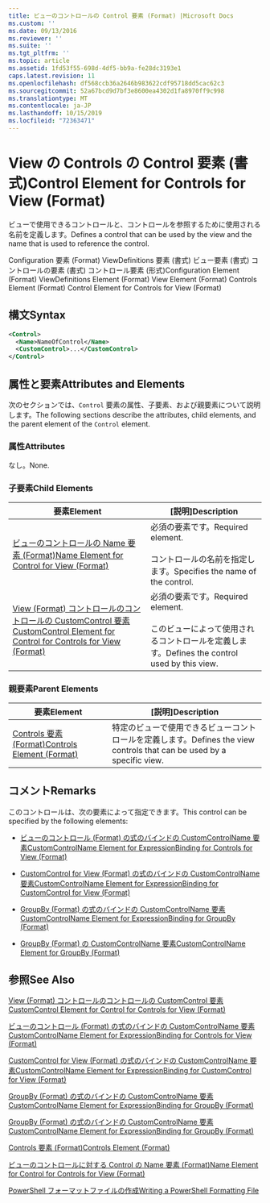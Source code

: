 ```yaml
---
title: ビューのコントロールの Control 要素 (Format) |Microsoft Docs
ms.custom: ''
ms.date: 09/13/2016
ms.reviewer: ''
ms.suite: ''
ms.tgt_pltfrm: ''
ms.topic: article
ms.assetid: 1fd53f55-698d-4df5-bb9a-fe28dc3193e1
caps.latest.revision: 11
ms.openlocfilehash: df568ccb36a2646b983622cdf95718dd5cac62c3
ms.sourcegitcommit: 52a67bcd9d7bf3e8600ea4302d1fa8970ff9c998
ms.translationtype: MT
ms.contentlocale: ja-JP
ms.lasthandoff: 10/15/2019
ms.locfileid: "72363471"
---
```

# <a name="control-element-for-controls-for-view--format"></a><span data-ttu-id="80674-102">View の Controls の Control 要素 (書式)</span><span class="sxs-lookup"><span data-stu-id="80674-102">Control Element for Controls for View  (Format)</span></span>

<span data-ttu-id="80674-103">ビューで使用できるコントロールと、コントロールを参照するために使用される名前を定義します。</span><span class="sxs-lookup"><span data-stu-id="80674-103">Defines a control that can be used by the view and the name that is used to reference the control.</span></span>

<span data-ttu-id="80674-104">Configuration 要素 (Format) ViewDefinitions 要素 (書式) ビュー要素 (書式) コントロールの要素 (書式) コントロール要素 (形式)</span><span class="sxs-lookup"><span data-stu-id="80674-104">Configuration Element (Format) ViewDefinitions Element (Format) View Element (Format) Controls Element (Format) Control Element for Controls for View (Format)</span></span>

## <a name="syntax"></a><span data-ttu-id="80674-105">構文</span><span class="sxs-lookup"><span data-stu-id="80674-105">Syntax</span></span>

```xml
<Control>
  <Name>NameOfControl</Name>
  <CustomControl>...</CustomControl>
</Control>
```

## <a name="attributes-and-elements"></a><span data-ttu-id="80674-106">属性と要素</span><span class="sxs-lookup"><span data-stu-id="80674-106">Attributes and Elements</span></span>

<span data-ttu-id="80674-107">次のセクションでは、`Control` 要素の属性、子要素、および親要素について説明します。</span><span class="sxs-lookup"><span data-stu-id="80674-107">The following sections describe the attributes, child elements, and the parent element of the `Control` element.</span></span>

### <a name="attributes"></a><span data-ttu-id="80674-108">属性</span><span class="sxs-lookup"><span data-stu-id="80674-108">Attributes</span></span>

<span data-ttu-id="80674-109">なし。</span><span class="sxs-lookup"><span data-stu-id="80674-109">None.</span></span>

### <a name="child-elements"></a><span data-ttu-id="80674-110">子要素</span><span class="sxs-lookup"><span data-stu-id="80674-110">Child Elements</span></span>

|<span data-ttu-id="80674-111">要素</span><span class="sxs-lookup"><span data-stu-id="80674-111">Element</span></span>|<span data-ttu-id="80674-112">[説明]</span><span class="sxs-lookup"><span data-stu-id="80674-112">Description</span></span>|
|-------------|-----------------|
|[<span data-ttu-id="80674-113">ビューのコントロールの Name 要素 (Format)</span><span class="sxs-lookup"><span data-stu-id="80674-113">Name Element for Control for View (Format)</span></span>](./name-element-for-control-for-controls-for-view-format.md)|<span data-ttu-id="80674-114">必須の要素です。</span><span class="sxs-lookup"><span data-stu-id="80674-114">Required element.</span></span><br /><br /> <span data-ttu-id="80674-115">コントロールの名前を指定します。</span><span class="sxs-lookup"><span data-stu-id="80674-115">Specifies the name of the control.</span></span>|
|[<span data-ttu-id="80674-116">View (Format) コントロールのコントロールの CustomControl 要素</span><span class="sxs-lookup"><span data-stu-id="80674-116">CustomControl Element for Control for Controls for View (Format)</span></span>](./customcontrol-element-for-control-for-controls-for-view-format.md)|<span data-ttu-id="80674-117">必須の要素です。</span><span class="sxs-lookup"><span data-stu-id="80674-117">Required element.</span></span><br /><br /> <span data-ttu-id="80674-118">このビューによって使用されるコントロールを定義します。</span><span class="sxs-lookup"><span data-stu-id="80674-118">Defines the control used by this view.</span></span>|

### <a name="parent-elements"></a><span data-ttu-id="80674-119">親要素</span><span class="sxs-lookup"><span data-stu-id="80674-119">Parent Elements</span></span>

|<span data-ttu-id="80674-120">要素</span><span class="sxs-lookup"><span data-stu-id="80674-120">Element</span></span>|<span data-ttu-id="80674-121">[説明]</span><span class="sxs-lookup"><span data-stu-id="80674-121">Description</span></span>|
|-------------|-----------------|
|[<span data-ttu-id="80674-122">Controls 要素 (Format)</span><span class="sxs-lookup"><span data-stu-id="80674-122">Controls Element (Format)</span></span>](./controls-element-for-view-format.md)|<span data-ttu-id="80674-123">特定のビューで使用できるビューコントロールを定義します。</span><span class="sxs-lookup"><span data-stu-id="80674-123">Defines the view controls that can be used by a specific view.</span></span>|

## <a name="remarks"></a><span data-ttu-id="80674-124">コメント</span><span class="sxs-lookup"><span data-stu-id="80674-124">Remarks</span></span>

<span data-ttu-id="80674-125">このコントロールは、次の要素によって指定できます。</span><span class="sxs-lookup"><span data-stu-id="80674-125">This control can be specified by the following elements:</span></span>

- [<span data-ttu-id="80674-126">ビューのコントロール (Format) の式のバインドの CustomControlName 要素</span><span class="sxs-lookup"><span data-stu-id="80674-126">CustomControlName Element for ExpressionBinding for Controls for View (Format)</span></span>](./customcontrolname-element-for-expressionbinding-for-controls-for-view-format.md)

- [<span data-ttu-id="80674-127">CustomControl for View (Format) の式のバインドの CustomControlName 要素</span><span class="sxs-lookup"><span data-stu-id="80674-127">CustomControlName Element for ExpressionBinding for CustomControl for View (Format)</span></span>](./customcontrolname-element-for-expressionbinding-for-customcontrol-for-view-format.md)

- [<span data-ttu-id="80674-128">GroupBy (Format) の式のバインドの CustomControlName 要素</span><span class="sxs-lookup"><span data-stu-id="80674-128">CustomControlName Element for ExpressionBinding for GroupBy (Format)</span></span>](./customcontrolname-element-for-expressionbinding-for-groupby-format.md)

- [<span data-ttu-id="80674-129">GroupBy (Format) の CustomControlName 要素</span><span class="sxs-lookup"><span data-stu-id="80674-129">CustomControlName Element for GroupBy (Format)</span></span>](./customcontrolname-element-for-groupby-format.md)

## <a name="see-also"></a><span data-ttu-id="80674-130">参照</span><span class="sxs-lookup"><span data-stu-id="80674-130">See Also</span></span>

[<span data-ttu-id="80674-131">View (Format) コントロールのコントロールの CustomControl 要素</span><span class="sxs-lookup"><span data-stu-id="80674-131">CustomControl Element for Control for Controls for View (Format)</span></span>](./customcontrol-element-for-control-for-controls-for-view-format.md)

[<span data-ttu-id="80674-132">ビューのコントロール (Format) の式のバインドの CustomControlName 要素</span><span class="sxs-lookup"><span data-stu-id="80674-132">CustomControlName Element for ExpressionBinding for Controls for View (Format)</span></span>](./customcontrolname-element-for-expressionbinding-for-controls-for-view-format.md)

[<span data-ttu-id="80674-133">CustomControl for View (Format) の式のバインドの CustomControlName 要素</span><span class="sxs-lookup"><span data-stu-id="80674-133">CustomControlName Element for ExpressionBinding for CustomControl for View (Format)</span></span>](./customcontrolname-element-for-expressionbinding-for-customcontrol-for-view-format.md)

[<span data-ttu-id="80674-134">GroupBy (Format) の式のバインドの CustomControlName 要素</span><span class="sxs-lookup"><span data-stu-id="80674-134">CustomControlName Element for ExpressionBinding for GroupBy (Format)</span></span>](./customcontrolname-element-for-expressionbinding-for-groupby-format.md)

[<span data-ttu-id="80674-135">GroupBy (Format) の式のバインドの CustomControlName 要素</span><span class="sxs-lookup"><span data-stu-id="80674-135">CustomControlName Element for ExpressionBinding for GroupBy (Format)</span></span>](./customcontrolname-element-for-expressionbinding-for-groupby-format.md)

[<span data-ttu-id="80674-136">Controls 要素 (Format)</span><span class="sxs-lookup"><span data-stu-id="80674-136">Controls Element (Format)</span></span>](./controls-element-for-view-format.md)

[<span data-ttu-id="80674-137">ビューのコントロールに対する Control の Name 要素 (Format)</span><span class="sxs-lookup"><span data-stu-id="80674-137">Name Element for Control for Controls for View (Format)</span></span>](./name-element-for-control-for-controls-for-view-format.md)

[<span data-ttu-id="80674-138">PowerShell フォーマットファイルの作成</span><span class="sxs-lookup"><span data-stu-id="80674-138">Writing a PowerShell Formatting File</span></span>](./writing-a-powershell-formatting-file.md)
